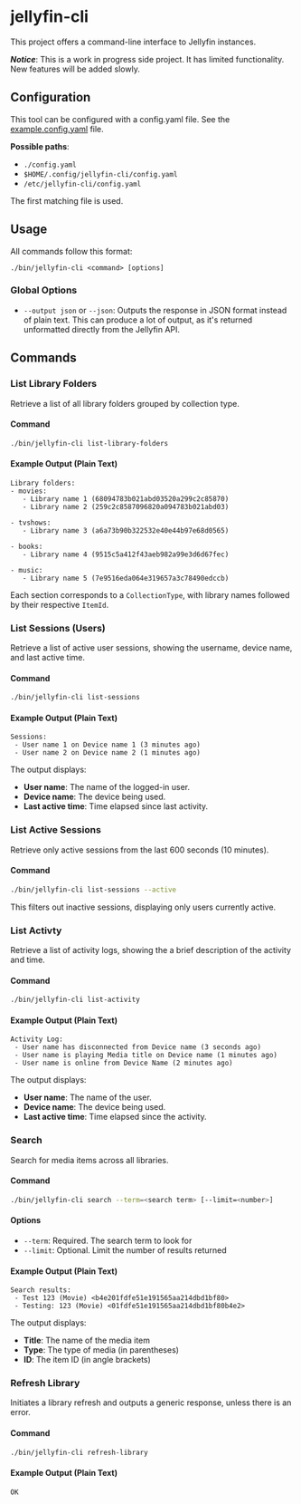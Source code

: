 # jellyfin-cli

This project offers a command-line interface to Jellyfin instances.

***Notice***: This is a work in progress side project. It has limited functionality. New features will be added slowly. 

## Configuration

This tool can be configured with a config.yaml file. See the [example.config.yaml](example.config.yaml) file.

**Possible paths**:

- `./config.yaml`
- `$HOME/.config/jellyfin-cli/config.yaml`
- `/etc/jellyfin-cli/config.yaml`

The first matching file is used.

## Usage

All commands follow this format:

```shell
./bin/jellyfin-cli <command> [options]
```

### Global Options

- `--output json` or `--json`: Outputs the response in JSON format instead of plain text. This can produce a lot of output, as it's returned unformatted directly from the Jellyfin API.

## Commands

### List Library Folders

Retrieve a list of all library folders grouped by collection type.

#### Command
```sh
./bin/jellyfin-cli list-library-folders
```

#### Example Output (Plain Text)
```
Library folders:
- movies:
   - Library name 1 (68094783b021abd03520a299c2c85870)
   - Library name 2 (259c2c8587096820a094783b021abd03)

- tvshows:
   - Library name 3 (a6a73b90b322532e40e44b97e68d0565)

- books:
   - Library name 4 (9515c5a412f43aeb982a99e3d6d67fec)

- music:
   - Library name 5 (7e9516eda064e319657a3c78490edccb)
```

Each section corresponds to a `CollectionType`, with library names followed by their respective `ItemId`.

### List Sessions (Users)

Retrieve a list of active user sessions, showing the username, device name, and last active time.

#### Command
```sh
./bin/jellyfin-cli list-sessions
```

#### Example Output (Plain Text)
```
Sessions:
 - User name 1 on Device name 1 (3 minutes ago)
 - User name 2 on Device name 2 (1 minutes ago)
```

The output displays:
- **User name**: The name of the logged-in user.
- **Device name**: The device being used.
- **Last active time**: Time elapsed since last activity.

### List Active Sessions

Retrieve only active sessions from the last 600 seconds (10 minutes).

#### Command
```sh
./bin/jellyfin-cli list-sessions --active
```

This filters out inactive sessions, displaying only users currently active.

### List Activty

Retrieve a list of activity logs, showing the a brief description of the activity and time.

#### Command
```sh
./bin/jellyfin-cli list-activity
```

#### Example Output (Plain Text)
```
Activity Log:
 - User name has disconnected from Device name (3 seconds ago)
 - User name is playing Media title on Device name (1 minutes ago)
 - User name is online from Device Name (2 minutes ago)
```

The output displays:
- **User name**: The name of the user.
- **Device name**: The device being used.
- **Last active time**: Time elapsed since the activity.

### Search

Search for media items across all libraries.

#### Command
```sh
./bin/jellyfin-cli search --term=<search term> [--limit=<number>]
```

#### Options
- `--term`: Required. The search term to look for
- `--limit`: Optional. Limit the number of results returned

#### Example Output (Plain Text)
```
Search results:
 - Test 123 (Movie) <b4e201fdfe51e191565aa214dbd1bf80>
 - Testing: 123 (Movie) <01fdfe51e191565aa214dbd1bf80b4e2>
```

The output displays:
- **Title**: The name of the media item
- **Type**: The type of media (in parentheses)
- **ID**: The item ID (in angle brackets)

### Refresh Library

Initiates a library refresh and outputs a generic response, unless there is an error.

#### Command
```sh
./bin/jellyfin-cli refresh-library
```

#### Example Output (Plain Text)
```
OK
```
